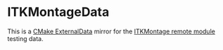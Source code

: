 # ITKMontageData
This is a [CMake ExternalData](https://blog.kitware.com/cmake-externaldata-using-large-files-with-distributed-version-control/)
mirror for the [ITKMontage remote module](https://github.com/InsightSoftwareConsortium/ITKMontage) testing data.
